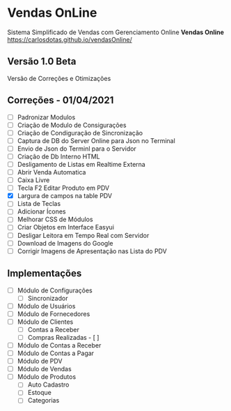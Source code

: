 # Vendas OnLine

Sistema Simplificado de Vendas com Gerenciamento Online **Vendas Online**
https://carlosdotas.github.io/vendasOnline/

## Versão 1.0 Beta 
Versão de Correções e Otimizações
## Correções - 01/04/2021 
 - [ ] Padronizar Modulos
 - [ ] Criação de Modulo de Consigurações 
 - [ ] Criação de Condiguração de Sincronização
 - [ ] Captura de DB do Server Online para Json no Terminal
 - [ ] Envio de Json do Terminl para o Servidor
 - [ ] Criação de Db Interno HTML
 - [ ] Desligamento de Listas em Realtime Externa
 - [ ] Abrir Venda Automatica
 - [ ] Caixa Livre
 - [ ] Tecla F2 Editar Produto em PDV
 - [x] Largura de campos na table PDV
 - [ ] Lista de Teclas
 - [ ] Adicionar Ícones
 - [ ] Melhorar CSS de Módulos
 - [ ] Criar Objetos em Interface Easyui
 - [ ] Desligar Leitora em Tempo Real com Servidor
 - [ ] Download de Imagens do Google
 - [ ] Corrigir Imagens de Apresentação nas Lista do PDV
 
## Implementações
 - [ ] Módulo de Configurações
 	 - [ ] Sincronizador
 - [ ] Módulo de Usuários
 - [ ] Módulo  de Fornecedores
 - [ ] Módulo de Clientes
	 - [ ] Contas a Receber
	 - [ ] Compras Realizadas - [ ] 
 - [ ] Módulo  de Contas a Receber
 - [ ] Módulo de Contas a Pagar
 - [ ] Módulo de PDV
 - [ ] Módulo de Vendas
 - [ ] Módulo de Produtos
	 - [ ] Auto Cadastro
	 - [ ] Estoque
	 - [ ] Categorias

```
